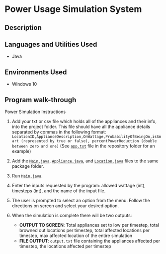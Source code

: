 # Power Usage Simulation System

## Description


## Languages and Utilities Used
* Java

## Environments Used
* Windows 10

## Program walk-through
Power Simulation Instructions

1. Add your txt or csv file which holds all of the appliances and their info, into the project folder. This file should have all the appliance details separated by commas in the following format:
   `LocationID,ApplianceDescription,OnWattage,ProbabilityOfBeingOn,isSmart (represented by true or false), percentPowerReduction (double between zero and one)`
   (See [`app.txt`](app.txt) file in the repository folder for an example)

2. Add the [`Main.java`](powerGridSimulation/Main.java), [`Appliance.java`](powerGridSimulation/Appliance.java), and [`Location.java`](powerGridSimulation/Location.java) files to the same package folder.

3. Run [`Main.java`](powerGridSimulation/Main.java).

4. Enter the inputs requested by the program: allowed wattage (int), timesteps (int), and the name of the input file.

5. The user is prompted to select an option from the menu. Follow the directions on screen and select your desired option.

6. When the simulation is complete there will be two outputs:
   - **OUTPUT TO SCREEN**: Total appliances set to low per timestep, total browned out locations per timestep, total affected locations per timestep, max affected location of the entire simulation
   - **FILE OUTPUT**: `output.txt` file containing the appliances affected per timestep, the locations affected per timestep

